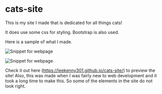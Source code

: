 # cats-site
 
This is my site I made that is dedicated for all things cats!

It does use some css for styling. Bootstrap is also used.

Here is a sample of what I made.

![Snippet for webpage](https://user-images.githubusercontent.com/80812132/151972839-e9f7375c-8e19-4650-bf20-f7b6519866fc.png)

![Snippet for webpage](https://user-images.githubusercontent.com/80812132/151973049-506a6559-b08e-42dc-87e9-5bcac539b029.png)

Check it out here (https://leekenny301.github.io/cats-site/) to preview the site! Also, this was made when I was fairly new to web development and it took a long time to make this. So some of the elements in the site do not look right.
